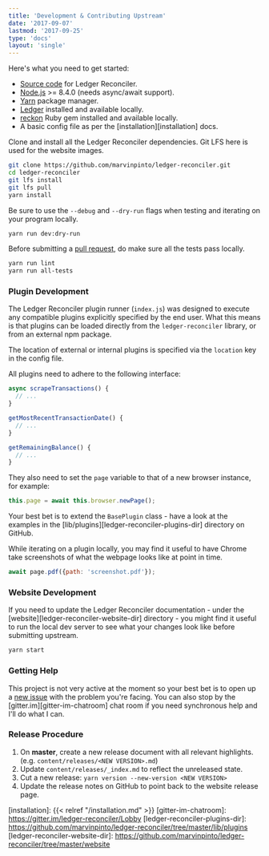 ```yaml
---
title: 'Development & Contributing Upstream'
date: '2017-09-07'
lastmod: '2017-09-25'
type: 'docs'
layout: 'single'
---
```


Here's what you need to get started:

- [Source code][ledger-reconciler] for Ledger Reconciler.
- [Node.js][nodejs-current] >= 8.4.0 (needs async/await support).
- [Yarn][yarnpkg] package manager.
- [Ledger][ledger-cli] installed and available locally.
- [reckon][reckon-gem] Ruby gem installed and available locally.
- A basic config file as per the [installation][installation] docs.

Clone and install all the Ledger Reconciler dependencies. Git LFS here is used
for the website images.
``` bash
git clone https://github.com/marvinpinto/ledger-reconciler.git
cd ledger-reconciler
git lfs install
git lfs pull
yarn install
```

Be sure to use the `--debug` and `--dry-run` flags when testing and iterating
on your program locally.
``` bash
yarn run dev:dry-run
```

Before submitting a [pull request][ledger-reconciler-pr], do make sure all the
tests pass locally.
``` bash
yarn run lint
yarn run all-tests
```


### Plugin Development

The Ledger Reconciler plugin runner (`index.js`) was designed to execute any
compatible plugins explicitly specified by the end user. What this means is
that plugins can be loaded directly from the `ledger-reconciler` library, or
from an external npm package.

The location of external or internal plugins is specified via the `location`
key in the config file.

All plugins need to adhere to the following interface:
``` js
async scrapeTransactions() {
  // ...
}

getMostRecentTransactionDate() {
  // ...
}

getRemainingBalance() {
  // ...
}
```

They also need to set the `page` variable to that of a new browser instance,
for example:
``` js
this.page = await this.browser.newPage();
```

Your best bet is to extend the `BasePlugin` class - have a look at the examples
in the [lib/plugins][ledger-reconciler-plugins-dir] directory on GitHub.

While iterating on a plugin locally, you may find it useful to have Chrome take
screenshots of what the webpage looks like at point in time.

``` js
await page.pdf({path: 'screenshot.pdf'});
```


### Website Development

If you need to update the Ledger Reconciler documentation - under the
[website][ledger-reconciler-website-dir] directory - you might find it useful
to run the local dev server to see what your changes look like before
submitting upstream.

``` bash
yarn start
```


### Getting Help

This project is not very active at the moment so your best bet is to open up a
[new issue][ledger-reconciler-issues] with the problem you're facing. You can
also stop by the [gitter.im][gitter-im-chatroom] chat room if you need
synchronous help and I'll do what I can.


### Release Procedure

1. On **master**, create a new release document with all relevant highlights.
   (e.g. `content/releases/<NEW VERSION>.md`)
1. Update `content/releases/_index.md` to reflect the unreleased state.
1. Cut a new release: `yarn version --new-version <NEW VERSION>`
1. Update the release notes on GitHub to point back to the website release
   page.


[nodejs-current]: https://nodejs.org/en/download/current
[yarnpkg]: https://yarnpkg.com
[ledger-reconciler]: https://github.com/marvinpinto/ledger-reconciler
[ledger-reconciler-issues]: https://github.com/marvinpinto/ledger-reconciler/issues
[ledger-reconciler-pr]: https://github.com/marvinpinto/ledger-reconciler/pulls
[reckon-gem]: https://github.com/cantino/reckon
[ledger-cli]: http://ledger-cli.org
[installation]: {{< relref "/installation.md" >}}
[gitter-im-chatroom]: https://gitter.im/ledger-reconciler/Lobby
[ledger-reconciler-plugins-dir]: https://github.com/marvinpinto/ledger-reconciler/tree/master/lib/plugins
[ledger-reconciler-website-dir]: https://github.com/marvinpinto/ledger-reconciler/tree/master/website
